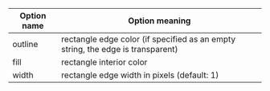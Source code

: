 
| Option name    | Option meaning                                                                  | 
|----------------|---------------------------------------------------------------------------------|
| outline        | rectangle edge color (if specified as an empty string, the edge is transparent) | 
| fill           | rectangle interior color                                                        |
| width          | rectangle edge width in pixels (default: 1)                                     |
